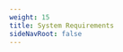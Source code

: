 ```yaml
---
weight: 15
title: System Requirements
sideNavRoot: false
---
```


<!-- File is required so that side nav menu displays nested elements correctly -->